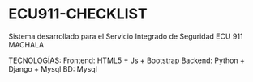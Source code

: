 # ECU911-CHECKLIST


Sistema desarrollado para el Servicio Integrado de Seguridad ECU 911 MACHALA

TECNOLOGÍAS:
Frontend: HTML5 + Js + Bootstrap
Backend: Python + Django + Mysql
BD: Mysql
